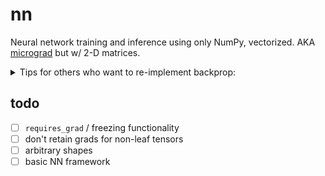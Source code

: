 # nn
Neural network training and inference using only NumPy, vectorized. AKA
[micrograd](https://github.com/karpathy/micrograd) but w/ 2-D matrices.

<details>
<summary>Tips for others who want to re-implement backprop:</summary>

- Watch this [extremely good video](https://www.youtube.com/watch?v=VMj-3S1tku0) (you
  can probably skip the last 40 min). I first learned backprop through math, and didn't
  really appreciate its elegance. That's b/c it's much more fruitfully thought about in
  terms of code.
- In case you're having trouble thinking about the gradient of the dot product of
  matrices, start with a vector-vector dot product, and then matrix-vector, and then
  matrix-matrix. Here's a sort of [answer
  key](http://cs231n.stanford.edu/vecDerivs.pdf).
- When thinking about the gradient for elt-wise operations, constrain them to be the
  same shape as the data, i.e. the gradient `dY/dX` where `Y = elt_wise(X)` should have
  the same shape as `X`. Maybe this is obvious b/c we want to do `X -= lr * dY/dX`
  during gradient descent. But recall that Jacobians don't obey this property.
    - Sometimes you can be lazy and just let your array tool (NumPy) broadcast it. If
      you go down this route (I did), make sure to test carefully. (I realized just how
      much I take broadcasting for granted!)
- Just copy PyTorch's interface. That makes testing much easier.

</details>


## todo

- [ ] `requires_grad` / freezing functionality
- [ ] don't retain grads for non-leaf tensors
- [ ] arbitrary shapes
- [ ] basic NN framework
